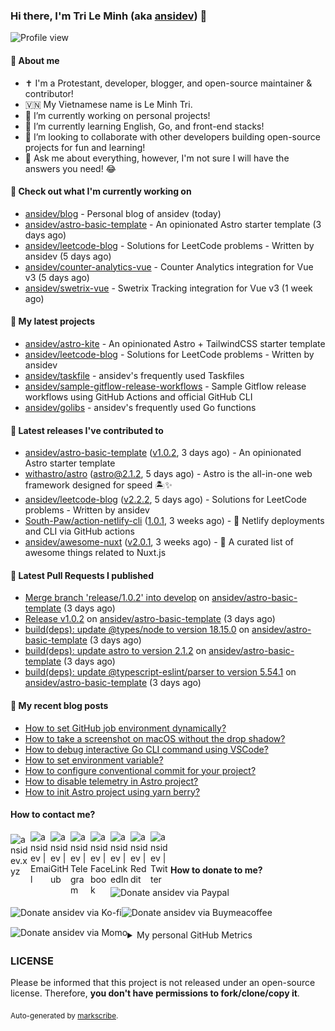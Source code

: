 ### Hi there, I'm Tri Le Minh (aka [ansidev][website]) 👋

<img src="https://komarev.com/ghpvc/?username=ansidev" alt="Profile view" />

#### 📕 About me

- ✝️ I'm a Protestant, developer, blogger, and open-source maintainer & contributor!
- 🇻🇳 My Vietnamese name is Le Minh Tri.
- 🔭 I’m currently working on personal projects!
- 🌱 I’m currently learning English, Go, and front-end stacks!
- 👯 I’m looking to collaborate with other developers building open-source projects for fun and learning!
- 💬 Ask me about everything, however, I'm not sure I will have the answers you need! 😂

#### 👷 Check out what I'm currently working on

- [ansidev/blog](https://github.com/ansidev/blog) - Personal blog of ansidev (today)
- [ansidev/astro-basic-template](https://github.com/ansidev/astro-basic-template) - An opinionated Astro starter template (3 days ago)
- [ansidev/leetcode-blog](https://github.com/ansidev/leetcode-blog) - Solutions for LeetCode problems - Written by ansidev (5 days ago)
- [ansidev/counter-analytics-vue](https://github.com/ansidev/counter-analytics-vue) - Counter Analytics integration for Vue v3 (5 days ago)
- [ansidev/swetrix-vue](https://github.com/ansidev/swetrix-vue) - Swetrix Tracking integration for Vue v3 (1 week ago)

#### 🌱 My latest projects

- [ansidev/astro-kite](https://github.com/ansidev/astro-kite) - An opinionated Astro + TailwindCSS starter template
- [ansidev/leetcode-blog](https://github.com/ansidev/leetcode-blog) - Solutions for LeetCode problems - Written by ansidev
- [ansidev/taskfile](https://github.com/ansidev/taskfile) - ansidev's frequently used Taskfiles
- [ansidev/sample-gitflow-release-workflows](https://github.com/ansidev/sample-gitflow-release-workflows) - Sample Gitflow release workflows using GitHub Actions and official GitHub CLI
- [ansidev/golibs](https://github.com/ansidev/golibs) - ansidev's frequently used Go functions

#### 🔭 Latest releases I've contributed to

- [ansidev/astro-basic-template](https://github.com/ansidev/astro-basic-template) ([v1.0.2](https://github.com/ansidev/astro-basic-template/releases/tag/v1.0.2), 3 days ago) - An opinionated Astro starter template
- [withastro/astro](https://github.com/withastro/astro) ([astro@2.1.2](https://github.com/withastro/astro/releases/tag/astro%402.1.2), 5 days ago) - Astro is the all-in-one web framework designed for speed 🏝️✨
- [ansidev/leetcode-blog](https://github.com/ansidev/leetcode-blog) ([v2.2.2](https://github.com/ansidev/leetcode-blog/releases/tag/v2.2.2), 5 days ago) - Solutions for LeetCode problems - Written by ansidev
- [South-Paw/action-netlify-cli](https://github.com/South-Paw/action-netlify-cli) ([1.0.1](https://github.com/South-Paw/action-netlify-cli/releases/tag/1.0.1), 3 weeks ago) - 🙌 Netlify deployments and CLI via GitHub actions
- [ansidev/awesome-nuxt](https://github.com/ansidev/awesome-nuxt) ([v2.0.1](https://github.com/ansidev/awesome-nuxt/releases/tag/v2.0.1), 3 weeks ago) - 🎉 A curated list of awesome things related to Nuxt.js

#### 🔨 Latest Pull Requests I published

- [Merge branch 'release/1.0.2' into develop](https://github.com/ansidev/astro-basic-template/pull/88) on [ansidev/astro-basic-template](https://github.com/ansidev/astro-basic-template) (3 days ago)
- [Release v1.0.2](https://github.com/ansidev/astro-basic-template/pull/87) on [ansidev/astro-basic-template](https://github.com/ansidev/astro-basic-template) (3 days ago)
- [build(deps): update @types/node to version 18.15.0](https://github.com/ansidev/astro-basic-template/pull/86) on [ansidev/astro-basic-template](https://github.com/ansidev/astro-basic-template) (3 days ago)
- [build(deps): update astro to version 2.1.2](https://github.com/ansidev/astro-basic-template/pull/85) on [ansidev/astro-basic-template](https://github.com/ansidev/astro-basic-template) (3 days ago)
- [build(deps): update @typescript-eslint/parser to version 5.54.1](https://github.com/ansidev/astro-basic-template/pull/84) on [ansidev/astro-basic-template](https://github.com/ansidev/astro-basic-template) (3 days ago)

#### 📜 My recent blog posts

<!-- BLOG-POST-LIST:START -->
- [How to set GitHub job environment dynamically?](https://ansidev.xyz/posts/2023-02-28-how-to-set-github-job-environment-dynamically)
- [How to take a screenshot on macOS without the drop shadow?](https://ansidev.xyz/posts/2023-02-17-how-to-take-a-screenshot-on-macos-without-the-drop-shadow)
- [How to debug interactive Go CLI command using VSCode?](https://ansidev.xyz/posts/2023-01-25-how-to-debug-interactive-go-cli-command-using-vscode)
- [How to set environment variable?](https://ansidev.xyz/posts/2023-02-02-how-to-set-environment-variable)
- [How to configure conventional commit for your project?](https://ansidev.xyz/posts/2022-12-31-how-to-configure-conventional-commit-for-your-project)
- [How to disable telemetry in Astro project?](https://ansidev.xyz/posts/2022-12-31-how-to-disable-astro-telemetry)
- [How to init Astro project using yarn berry?](https://ansidev.xyz/posts/2022-12-20-how-to-init-astro-project-using-yarn-berry)
<!-- BLOG-POST-LIST:END -->

#### How to contact me?

[<img align="left" width="32px" src="https://ansidev.xyz/pwa-192x192.png"                alt="ansidev.xyz" style="padding-top: 4px;" />][website]
<a href="mailto:ansidev@gmail.com">
 <img align="left" width="32px" src="https://img.icons8.com/fluency/32/gmail-new.png"    alt="ansidev | Email" />
</a>
[<img align="left" width="32px" src="https://img.icons8.com/fluency/32/github.png"       alt="ansidev | GitHub" />][github]
[<img align="left" width="32px" src="https://img.icons8.com/fluency/32/telegram-app.svg" alt="ansidev | Telegram" />][telegram]
[<img align="left" width="32px" src="https://img.icons8.com/fluency/32/facebook.svg"     alt="ansidev | Facebook" />][facebook]
[<img align="left" width="32px" src="https://img.icons8.com/fluency/32/linkedin.svg"     alt="ansidev | LinkedIn" />][linkedin]
[<img align="left" width="32px" src="https://img.icons8.com/fluency/32/reddit.svg"       alt="ansidev | Reddit" />][reddit]
[<img align="left" width="32px" src="https://img.icons8.com/fluency/32/twitter.svg"      alt="ansidev | Twitter" />][twitter]

<br/>
<br/>

#### How to donate to me?

[<img align="left" height="32px" src="https://www.paypalobjects.com/paypal-ui/logos/svg/paypal-color.svg"  alt="Donate ansidev via Paypal" />][paypal]
[<img align="left" height="32px" src="https://storage.ko-fi.com/cdn/brandasset/kofi_bg_tag_white.png"      alt="Donate ansidev via  Ko-fi" />][kofi]
[<img align="left" height="32px" src="https://cdn.buymeacoffee.com/buttons/v2/default-yellow.png"          alt="Donate ansidev via Buymeacoffee" />][buymeacoffee]
[<img align="left" height="32px" src="https://ansidev.xyz/imgs/momo_icon_rectangle_pinkbg_RGB.png"         alt="Donate ansidev via Momo" />][momo]

<br/>
<br/>

[website]: https://ansidev.xyz/?utm_source=github&utm_medium=readme
[email]: ansidev@gmail.com
[github]: https://github.com/ansidev
[facebook]: https://facebook.com/leminhtri.py
[telegram]: https://t.me/ansidev
[twitter]: https://twitter.com/ansidev
[linkedin]: https://linkedin.com/in/tri-le-minh-1b05bb51/
[reddit]: https://reddit.com/u/ansidev
[paypal]: https://paypal.me/ansidev
[kofi]: https://ko-fi.com/ansidev
[buymeacoffee]: https://buymeacoffee.com/ansidev
[momo]: https://me.momo.vn/ansidev

<br/>
<br/>

<details>
  <summary>My personal GitHub Metrics</summary>
  <br/>
  <img src="./github_metrics_01.svg" />
  <img src="./github_metrics_02.svg" />
</details>

### LICENSE

Please be informed that this project is not released under an open-source license. Therefore, **you don't have permissions to fork/clone/copy it**.

<sub>Auto-generated by [markscribe](https://github.com/muesli/markscribe).</sub>
